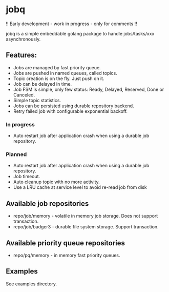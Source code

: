 # jobq

!! Early development - work in progress - only for comments !!

jobq is a simple embeddable golang package to handle jobs/tasks/xxx asynchronously.

## Features:

- Jobs are managed by fast priority queue.
- Jobs are pushed in named queues, called topics.
- Topic creation is on the fly. Just push on it.
- Job can be delayed in time.
- Job FSM is simple, only few status: Ready, Delayed, Reserved, Done or Canceled.
- Simple topic statistics.
- Jobs can be persisted using durable repository backend.
- Retry failed job with configurable exponential backoff.

### In progress

- Auto restart job after application crash when using a durable job repository.

### Planned

- Auto restart job after application crash when using a durable job repository.
- Job timeout.
- Auto cleanup topic with no more activity.
- Use a LRU cache at service level to avoid re-read job from disk

## Available job repositories

- repo/job/memory - volatile in memory job storage. Does not support transaction.
- repo/job/badger3 - durable file system storage. Support transaction.

## Available priority queue repositories

- repo/pq/memory - in memory fast priority queues.

## Examples

See examples directory.
